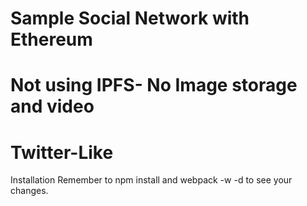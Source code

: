 # Sample Social Network with Ethereum
# Not using IPFS- No Image storage and video
# Twitter-Like

Installation
Remember to npm install and webpack -w -d to see your changes.

